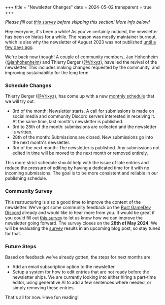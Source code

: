 +++
title = "Newsletter Changes"
date = 2024-05-02
transparent = true
+++

*Please fill out [this survey][survey] before skipping this section! More info below!*

Hey everyone, it's been a while! As you've certainly noticed, the newsletter has
been on hiatus for a while. The reason was mostly maintainer burnout, which is
also why the newsletter of August 2023 was not published [until a few days
ago][august-news].

We're back now though! A couple of community members, Jan Hohenheim
([@janhohenheim]) and Thierry Berger ([@Vrixyz]), have led the revival of the
newsletter. This includes making changes requested by the community, and
improving sustainability for the long term.

### Schedule Changes

Thierry Berger ([@Vrixyz]), has come up with a new [monthly
schedule][monthly_schedule] that we will try out:

- 3rd of the month: Newsletter starts. A call for submissions is made on social
media and community Discord servers interested in receiving it. At the same
time, last month's newsletter is published.
- 3rd to 28th of the month: submissions are collected and the newsletter is
  written.
- 28th of the month: Submissions are closed. New submissions go into the next
  month's newsletter.
- 3rd of the next month: The newsletter is published. Any submissions not edited
in time will be moved to the next month or removed entirely.

This more strict schedule should help with the issue of late entries and reduce
the pressure of editing by having a dedicated time for it with no incoming
submissions. The goal is to be more consistent and reliable in our publishing
schedule.

### Community Survey

This restructuring is also a good time to improve the content of the newsletter.
We've got some community feedback on the [Rust GameDev Discord][Discord] already
and would like to hear more from you. It would be great if you could fill out
[this survey][survey] to let us know how we can improve the newsletter going
forward. The survey closes on the **28th of May 2024**. We will be evaluating
the [survey] results in an upcoming blog post, so stay tuned for that.

### Future Steps

Based on feedback we've already gotten, the steps for next months are:

- Add an email subscription option to the newsletter
- Setup a system for how to edit entries that are not ready before the
newsletter ships. We are currently looking into either hiring a part-time
editor, using generative AI to add a few sentences where needed, or simply
removing these entries.

That's all for now. Have fun reading!

[august-news]: https://gamedev.rs/news/049/
[@janhohenheim]: https://github.com/janhohenheim
[@Vrixyz]: https://github.com/Vrixyz
[monthly_schedule]: https://github.com/rust-gamedev/rust-gamedev.github.io/issues/1417#issuecomment-1764534286
[survey]: https://forms.gle/oeSb46twWsxRKYJe7
[Discord]: https://discord.gg/game-development-in-rust-676678179678715904
